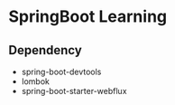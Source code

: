 # SpringBoot Learning

## Dependency

* spring-boot-devtools
* lombok
* spring-boot-starter-webflux
